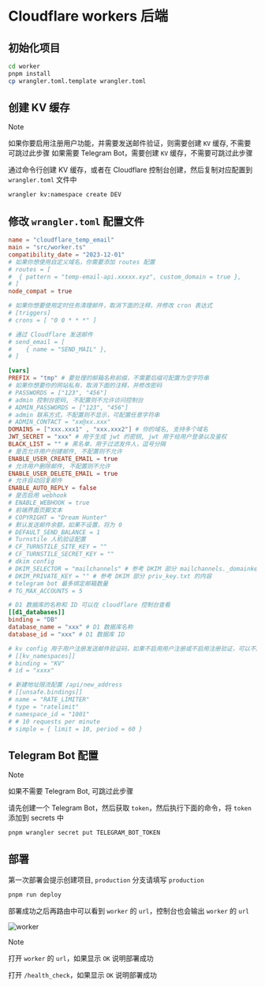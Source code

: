 # Cloudflare workers 后端

## 初始化项目

```bash
cd worker
pnpm install
cp wrangler.toml.template wrangler.toml
```

## 创建 KV 缓存

> [!NOTE]
> 如果你要启用注册用户功能，并需要发送邮件验证，则需要创建 `KV` 缓存, 不需要可跳过此步骤
> 如果需要 Telegram Bot，需要创建 `KV` 缓存，不需要可跳过此步骤

通过命令行创建 KV 缓存，或者在 Cloudflare 控制台创建，然后复制对应配置到 `wrangler.toml` 文件中

```bash
wrangler kv:namespace create DEV
```

## 修改 `wrangler.toml` 配置文件

```toml
name = "cloudflare_temp_email"
main = "src/worker.ts"
compatibility_date = "2023-12-01"
# 如果你想使用自定义域名，你需要添加 routes 配置
# routes = [
#  { pattern = "temp-email-api.xxxxx.xyz", custom_domain = true },
# ]
node_compat = true

# 如果你想要使用定时任务清理邮件，取消下面的注释，并修改 cron 表达式
# [triggers]
# crons = [ "0 0 * * *" ]

# 通过 Cloudflare 发送邮件
# send_email = [
#    { name = "SEND_MAIL" },
# ]

[vars]
PREFIX = "tmp" # 要处理的邮箱名称前缀，不需要后缀可配置为空字符串
# 如果你想要你的网站私有，取消下面的注释，并修改密码
# PASSWORDS = ["123", "456"]
# admin 控制台密码, 不配置则不允许访问控制台
# ADMIN_PASSWORDS = ["123", "456"]
# admin 联系方式，不配置则不显示，可配置任意字符串
# ADMIN_CONTACT = "xx@xx.xxx"
DOMAINS = ["xxx.xxx1" , "xxx.xxx2"] # 你的域名, 支持多个域名
JWT_SECRET = "xxx" # 用于生成 jwt 的密钥, jwt 用于给用户登录以及鉴权
BLACK_LIST = "" # 黑名单，用于过滤发件人，逗号分隔
# 是否允许用户创建邮件, 不配置则不允许
ENABLE_USER_CREATE_EMAIL = true
# 允许用户删除邮件, 不配置则不允许
ENABLE_USER_DELETE_EMAIL = true
# 允许自动回复邮件
ENABLE_AUTO_REPLY = false
# 是否启用 webhook
# ENABLE_WEBHOOK = true
# 前端界面页脚文本
# COPYRIGHT = "Dream Hunter"
# 默认发送邮件余额，如果不设置，将为 0
# DEFAULT_SEND_BALANCE = 1
# Turnstile 人机验证配置
# CF_TURNSTILE_SITE_KEY = ""
# CF_TURNSTILE_SECRET_KEY = ""
# dkim config
# DKIM_SELECTOR = "mailchannels" # 参考 DKIM 部分 mailchannels._domainkey 的 mailchannels
# DKIM_PRIVATE_KEY = "" # 参考 DKIM 部分 priv_key.txt 的内容
# telegram bot 最多绑定邮箱数量
# TG_MAX_ACCOUNTS = 5

# D1 数据库的名称和 ID 可以在 cloudflare 控制台查看
[[d1_databases]]
binding = "DB"
database_name = "xxx" # D1 数据库名称
database_id = "xxx" # D1 数据库 ID

# kv config 用于用户注册发送邮件验证码，如果不启用用户注册或不启用注册验证，可以不配置
# [[kv_namespaces]]
# binding = "KV"
# id = "xxxx"

# 新建地址限流配置 /api/new_address
# [[unsafe.bindings]]
# name = "RATE_LIMITER"
# type = "ratelimit"
# namespace_id = "1001"
# # 10 requests per minute
# simple = { limit = 10, period = 60 }
```

## Telegram Bot 配置

> [!NOTE]
> 如果不需要 Telegram Bot, 可跳过此步骤

请先创建一个 Telegram Bot，然后获取 `token`，然后执行下面的命令，将 `token` 添加到 secrets 中

```bash
pnpm wrangler secret put TELEGRAM_BOT_TOKEN
```

## 部署

第一次部署会提示创建项目, `production` 分支请填写 `production`

```bash
pnpm run deploy
```

部署成功之后再路由中可以看到 `worker` 的 `url`，控制台也会输出 `worker` 的 `url`

![worker](/readme_assets/worker.png)

> [!NOTE]
> 打开 `worker` 的 `url`，如果显示 `OK` 说明部署成功
>
> 打开 `/health_check`，如果显示 `OK` 说明部署成功
